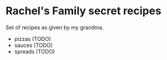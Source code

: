 # Rachel's Family secret recipes

Set of recipes as given by my grandma.

- pizzas (TODO)
- sauces (TODO)
- spreads (TODO)
